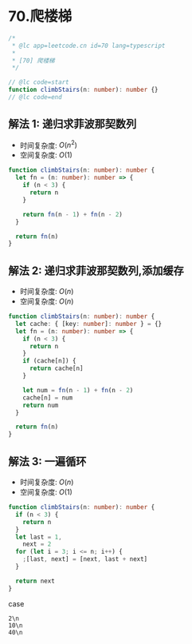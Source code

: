 # 70.爬楼梯

```ts
/*
 * @lc app=leetcode.cn id=70 lang=typescript
 *
 * [70] 爬楼梯
 */

// @lc code=start
function climbStairs(n: number): number {}
// @lc code=end
```

## 解法 1: 递归求菲波那契数列

- 时间复杂度: $O(n^2)$
- 空间复杂度: $O(1)$

```ts
function climbStairs(n: number): number {
  let fn = (n: number): number => {
    if (n < 3) {
      return n
    }

    return fn(n - 1) + fn(n - 2)
  }

  return fn(n)
}
```

## 解法 2: 递归求菲波那契数列,添加缓存

- 时间复杂度: $O(n)$
- 空间复杂度: $O(n)$

```ts
function climbStairs(n: number): number {
  let cache: { [key: number]: number } = {}
  let fn = (n: number): number => {
    if (n < 3) {
      return n
    }
    if (cache[n]) {
      return cache[n]
    }

    let num = fn(n - 1) + fn(n - 2)
    cache[n] = num
    return num
  }

  return fn(n)
}
```

## 解法 3: 一遍循环

- 时间复杂度: $O(n)$
- 空间复杂度: $O(1)$

```ts
function climbStairs(n: number): number {
  if (n < 3) {
    return n
  }
  let last = 1,
    next = 2
  for (let i = 3; i <= n; i++) {
    ;[last, next] = [next, last + next]
  }

  return next
}
```

case

```text
2\n
10\n
40\n
```
